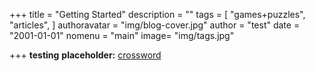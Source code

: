 +++
title = "Getting Started"
description = ""
tags = [
    "games+puzzles",
    "articles",
]
authoravatar = "img/blog-cover.jpg"
author = "test"
date = "2001-01-01"
nomenu = "main"
image= "img/tags.jpg"

+++
**testing** **placeholder:**
[crossword](https://crosswordhobbyist.com/209001/Vocabulary-grade-12)